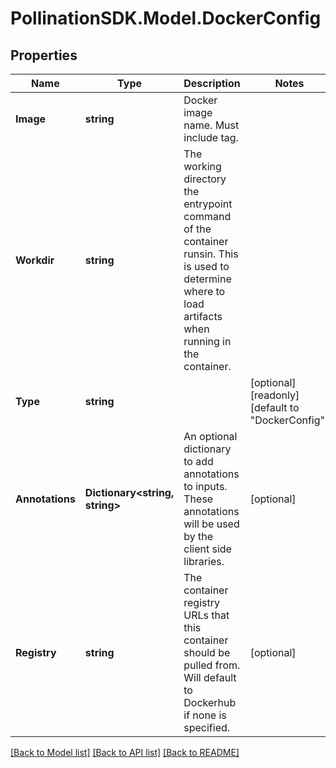 
# PollinationSDK.Model.DockerConfig

## Properties

Name | Type | Description | Notes
------------ | ------------- | ------------- | -------------
**Image** | **string** | Docker image name. Must include tag. | 
**Workdir** | **string** | The working directory the entrypoint command of the container runsin. This is used to determine where to load artifacts when running in the container. | 
**Type** | **string** |  | [optional] [readonly] [default to "DockerConfig"]
**Annotations** | **Dictionary&lt;string, string&gt;** | An optional dictionary to add annotations to inputs. These annotations will be used by the client side libraries. | [optional] 
**Registry** | **string** | The container registry URLs that this container should be pulled from. Will default to Dockerhub if none is specified. | [optional] 

[[Back to Model list]](../README.md#documentation-for-models)
[[Back to API list]](../README.md#documentation-for-api-endpoints)
[[Back to README]](../README.md)

